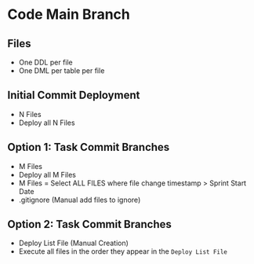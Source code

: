 # Code Main Branch
## Files
* One DDL per file
* One DML per table per file

## Initial Commit Deployment
* N Files
* Deploy all N Files

## Option 1: Task Commit Branches
* M Files
* Deploy all M Files
* M Files =  Select ALL FILES where file change timestamp > Sprint Start Date
* .gitignore (Manual add files to ignore)

## Option 2: Task Commit Branches
* Deploy List File (Manual Creation)
* Execute all files in the order they appear in the `Deploy List File`

